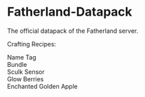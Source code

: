 # Fatherland-Datapack
The official datapack of the Fatherland server.

Crafting Recipes:

Name Tag<br />
Bundle<br />
Sculk Sensor<br />
Glow Berries<br />
Enchanted Golden Apple
